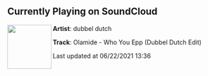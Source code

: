 ## Currently Playing on SoundCloud

[<img align="left" width="100" src="https://i1.sndcdn.com/artworks-000183764098-8xr72i-t500x500.jpg">](https://soundcloud.com/dubbeldutch/olamide-who-you-epp-dubbel-dutch-edit)

**Artist**: dubbel dutch 

**Track**: Olamide - Who You Epp (Dubbel Dutch Edit)

Last updated at 06/22/2021 13:36

